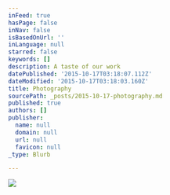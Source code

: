 ```yaml
---
inFeed: true
hasPage: false
inNav: false
isBasedOnUrl: ''
inLanguage: null
starred: false
keywords: []
description: A taste of our work
datePublished: '2015-10-17T03:18:07.112Z'
dateModified: '2015-10-17T03:18:03.160Z'
title: Photography
sourcePath: _posts/2015-10-17-photography.md
published: true
authors: []
publisher:
  name: null
  domain: null
  url: null
  favicon: null
_type: Blurb

---
```

![](https://the-grid-user-content.s3-us-west-2.amazonaws.com/4821939a-17aa-4d4e-80fc-10026fe3e3c6.jpg)